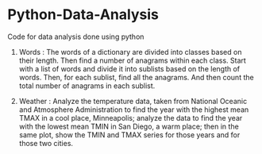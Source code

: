 # Python-Data-Analysis
Code for data analysis done using python

1. Words :
The words of a dictionary are divided into classes based on their length. Then find a number of anagrams within each class. Start with a list of words and divide it into sublists based on the length of words. Then, for each sublist, find all the anagrams. And then count the total number of anagrams in each sublist.

2. Weather :
Analyze the temperature data, taken from National Oceanic and Atmosphere Administration to find the year with the highest mean TMAX in a cool place, Minneapolis; analyze the data to find the year with the lowest mean TMIN in San Diego, a warm place; then in the same plot, show the TMIN and TMAX series for those years and for those two cities.
